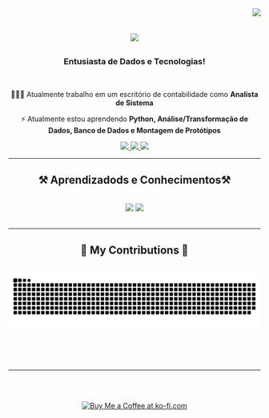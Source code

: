 <img align="right" src="https://visitor-badge.laobi.icu/badge?page_id=salesp07.salesp07" />

<h1 align="center">
    <img src="https://readme-typing-svg.herokuapp.com/?font=Orbitron&size=35&color=00FF9F&center=true&vCenter=true&width=800&height=70&duration=4000&lines=Me+chamo+Miguel+Mantoan+Castellani!&background=000000
" />
</h1>

<h3 align="center">Entusiasta de Dados e Tecnologias!</h3>

<br/>

<div align="center">
 
 👨🏻‍💻 Atualmente trabalho em um escritório de contabilidade como **Analista de Sistema**
 
 ⚡ Atualmente estou aprendendo **Python, Análise/Transformação de Dados, Banco de Dados e Montagem de Protótipos**

 </div>
 
<div align="center"> 
  <a href="miguelmcastell@hotmail.com">
    <img src="https://img.shields.io/badge/Gmail-333333?style=for-the-badge&logo=gmail&logoColor=red" />
  </a>
  <a href="https://www.linkedin.com/in/miguel-mantoan-castellani-744304324/" target="_blank">
    <img src="https://img.shields.io/badge/LinkedIn-0077B5?style=for-the-badge&logo=linkedin&logoColor=white" target="_blank" />
  </a>
  <a href="https://github.com/miguelcastell" target="_blank">
     <img src="https://img.shields.io/badge/Portfolio-FF5722?style=for-the-badge&logo=todoist&logoColor=white" target="_blank" /> <!-- sqlite, safari, google-chrome are other good icon options -->
  </a>
</div>

 <hr/>
 
<h2 align="center">⚒️ Aprendizadods e Conhecimentos⚒️</h2>
<br/>
<div align="center">
    <img src="https://skillicons.dev/icons?i=html,css,vscode,github,figma,powerbi" />
    <img src="https://skillicons.dev/icons?i=python,c,c++java,mysql" /><br>
</div>

<br/>
<hr/>

<div align="center">
  <h2>🐍 My Contributions 🐍</h2>
  <br>
  <img alt="snake eating my contributions" src="https://raw.githubusercontent.com/salesp07/salesp07/output/github-contribution-grid-snake.svg" />
  
  <br/><br/><br/>
</div>

<hr/>

<br/><br/>

<div align="center">
<a href='https://ko-fi.com/V7V4RAK9C' target='_blank'><img height='64' style='border:0px;height:64px;' src='https://storage.ko-fi.com/cdn/kofi1.png?v=3' border='0' alt='Buy Me a Coffee at ko-fi.com' /></a>
</div>

<br/>
